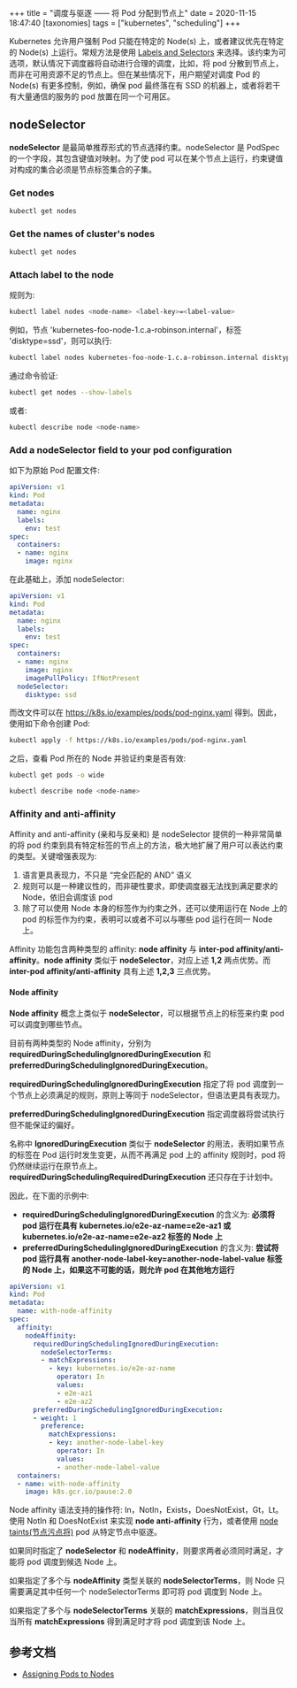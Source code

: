 +++
title = "调度与驱逐 —— 将 Pod 分配到节点上"
date = 2020-11-15 18:47:40
[taxonomies]
tags = ["kubernetes", "scheduling"]
+++

Kubernetes 允许用户强制 Pod 只能在特定的 Node(s) 上，或者建议优先在特定的 Node(s) 上运行。常规方法是使用 [Labels and Selectors](https://kubernetes.io/docs/concepts/overview/working-with-objects/labels/) 来选择。该约束为可选项，默认情况下调度器将自动进行合理的调度，比如，将 pod 分散到节点上，而非在可用资源不足的节点上。但在某些情况下，用户期望对调度 Pod 的 Node(s) 有更多控制，例如，确保 pod 最终落在有 SSD 的机器上，或者将若干有大量通信的服务的 pod 放置在同一个可用区。

## nodeSelector

**nodeSelector** 是最简单推荐形式的节点选择约束。nodeSelector 是 PodSpec 的一个字段，其包含键值对映射。为了使 pod 可以在某个节点上运行，约束键值对构成的集合必须是节点标签集合的子集。

### Get nodes

``` bash
kubectl get nodes
```

### Get the names of cluster's nodes

``` bash
kubectl get nodes
```

### Attach label to the node

规则为:

``` bash
kubectl label nodes <node-name> <label-key>=<label-value>
```

例如，节点 'kubernetes-foo-node-1.c.a-robinson.internal'，标签 'disktype=ssd'，则可以执行:

``` bash
kubectl label nodes kubernetes-foo-node-1.c.a-robinson.internal disktype=ssd
```

通过命令验证:

``` bash
kubectl get nodes --show-labels
```

或者:

``` bash
kubectl describe node <node-name>
```

### Add a nodeSelector field to your pod configuration

如下为原始 Pod 配置文件:

``` yaml
apiVersion: v1
kind: Pod
metadata:
  name: nginx
  labels:
    env: test
spec:
  containers:
  - name: nginx
    image: nginx
```

在此基础上，添加 nodeSelector:

``` yaml
apiVersion: v1
kind: Pod
metadata:
  name: nginx
  labels:
    env: test
spec:
  containers:
  - name: nginx
    image: nginx
    imagePullPolicy: IfNotPresent
  nodeSelector:
    disktype: ssd
```

而改文件可以在 <https://k8s.io/examples/pods/pod-nginx.yaml> 得到。因此，使用如下命令创建 Pod:

``` bash
kubectl apply -f https://k8s.io/examples/pods/pod-nginx.yaml
```

之后，查看 Pod 所在的 Node 并验证约束是否有效:

``` bash
kubectl get pods -o wide

kubectl describe node <node-name>
```

### Affinity and anti-affinity

Affinity and anti-affinity (亲和与反亲和) 是 nodeSelector 提供的一种非常简单的将 pod 约束到具有特定标签的节点上的方法，极大地扩展了用户可以表达约束的类型。关键增强表现为:

1. 语言更具表现力，不只是 “完全匹配的 AND” 语义
1. 规则可以是一种建议性的，而非硬性要求，即使调度器无法找到满足要求的 Node，依旧会调度该 pod
1. 除了可以使用 Node 本身的标签作为约束之外，还可以使用运行在 Node 上的 pod 的标签作为约束，表明可以或者不可以与哪些 pod 运行在同一 Node 上。

Affinity 功能包含两种类型的 affinity: **node affinity** 与 **inter-pod affinity/anti-affinity**。**node affinity** 类似于 **nodeSelector**，对应上述 **1,2** 两点优势。而 **inter-pod affinity/anti-affinity** 具有上述 **1,2,3** 三点优势。

#### Node affinity

**Node affinity** 概念上类似于 **nodeSelector**，可以根据节点上的标签来约束 pod 可以调度到哪些节点。

目前有两种类型的 Node affinity，分别为 **requiredDuringSchedulingIgnoredDuringExecution** 和 **preferredDuringSchedulingIgnoredDuringExecution**。

**requiredDuringSchedulingIgnoredDuringExecution** 指定了将 pod 调度到一个节点上必须满足的规则，原则上等同于 nodeSelector，但语法更具有表现力。

**preferredDuringSchedulingIgnoredDuringExecution** 指定调度器将尝试执行但不能保证的偏好。

名称中 **IgnoredDuringExecution** 类似于 **nodeSelector** 的用法，表明如果节点的标签在 Pod 运行时发生变更，从而不再满足 pod 上的 affinity 规则时，pod 将仍然继续运行在原节点上。**requiredDuringSchedulingRequiredDuringExecution** 还只存在于计划中。

因此，在下面的示例中:

* **requiredDuringSchedulingIgnoredDuringExecution** 的含义为: **必须将 pod 运行在具有 kubernetes.io/e2e-az-name=e2e-az1 或 kubernetes.io/e2e-az-name=e2e-az2 标签的 Node 上**
* **preferredDuringSchedulingIgnoredDuringExecution** 的含义为: **尝试将 pod 运行具有 another-node-label-key=another-node-label-value 标签的 Node 上，如果这不可能的话，则允许 pod 在其他地方运行**

``` yaml
apiVersion: v1
kind: Pod
metadata:
  name: with-node-affinity
spec:
  affinity:
    nodeAffinity:
      requiredDuringSchedulingIgnoredDuringExecution:
        nodeSelectorTerms:
        - matchExpressions:
          - key: kubernetes.io/e2e-az-name
            operator: In
            values:
            - e2e-az1
            - e2e-az2
      preferredDuringSchedulingIgnoredDuringExecution:
      - weight: 1
        preference:
          matchExpressions:
          - key: another-node-label-key
            operator: In
            values:
            - another-node-label-value
  containers:
  - name: with-node-affinity
    image: k8s.gcr.io/pause:2.0
```

Node affinity 语法支持的操作符: In，NotIn，Exists，DoesNotExist，Gt，Lt。使用 NotIn 和 DoesNotExist 来实现 **node anti-affinity** 行为，或者使用 [node taints(节点污点将)](https://kubernetes.io/docs/concepts/scheduling-eviction/taint-and-toleration/) pod 从特定节点中驱逐。

如果同时指定了 **nodeSelector** 和 **nodeAffinity**，则要求两者必须同时满足，才能将 pod 调度到候选 Node 上。

如果指定了多个与 **nodeAffinity** 类型关联的 **nodeSelectorTerms**，则 Node 只需要满足其中任何一个 nodeSelectorTerms 即可将 pod 调度到 Node 上。

如果指定了多个与 **nodeSelectorTerms** 关联的 **matchExpressions**，则当且仅当所有 **matchExpressions** 得到满足时才将 pod 调度到该 Node 上。

## 参考文档

* [Assigning Pods to Nodes](https://kubernetes.io/docs/concepts/scheduling-eviction/assign-pod-node/)
